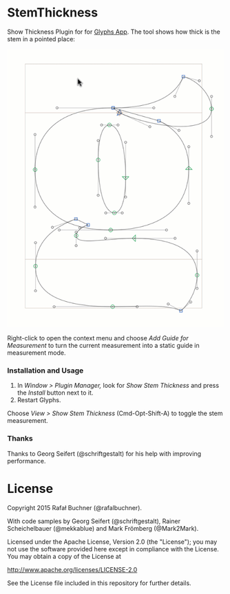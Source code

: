 # StemThickness

Show Thickness Plugin for for [Glyphs App](http://glyphsapp.com/). The tool shows how thick is the stem in a pointed place:

![Show Thickness illustration](images/StemThickness.gif)

Right-click to open the context menu and choose *Add Guide for Measurement* to turn the current measurement into a static guide in measurement mode.

### Installation and Usage

1. In *Window > Plugin Manager,* look for *Show Stem Thickness* and press the *Install* button next to it.
2. Restart Glyphs.

Choose *View > Show Stem Thickness* (Cmd-Opt-Shift-A) to toggle the stem measurement.

### Thanks

Thanks to Georg Seifert (@schriftgestalt) for his help with improving performance.

# License

Copyright 2015 Rafał Buchner (@rafalbuchner).

With code samples by Georg Seifert (@schriftgestalt), Rainer Scheichelbauer (@mekkablue) and Mark Frömberg (@Mark2Mark).

Licensed under the Apache License, Version 2.0 (the "License");
you may not use the software provided here except in compliance with the License.
You may obtain a copy of the License at

http://www.apache.org/licenses/LICENSE-2.0

See the License file included in this repository for further details.
